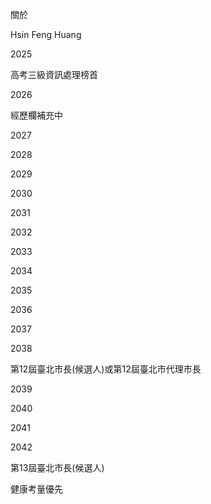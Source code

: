 關於



Hsin Feng Huang



2025



高考三級資訊處理榜首



2026



經歷欄補充中



2027



2028



2029



2030



2031



2032



2033



2034



2035



2036



2037



2038



第12屆臺北市長(候選人)或第12屆臺北市代理市長



2039



2040



2041



2042



第13屆臺北市長(候選人)



健康考量優先

